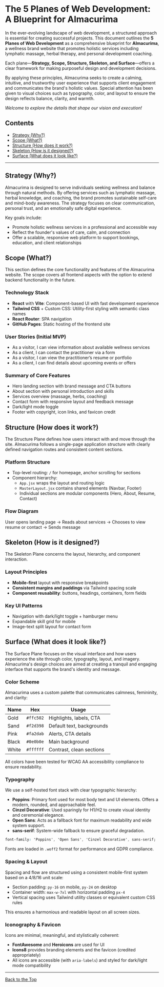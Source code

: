# The 5 Planes of Web Development: A Blueprint for Almacurima

In the ever-evolving landscape of web development, a structured approach is essential for creating successful projects. This document outlines the **5 Planes of Web Development** as a comprehensive blueprint for **Almacurima**, a wellness brand website that promotes holistic services including lymphatic massage, herbal therapy, and personal development coaching.

Each plane—**Strategy, Scope, Structure, Skeleton, and Surface**—offers a clear framework for making purposeful design and development decisions.

By applying these principles, Almacurima seeks to create a calming, intuitive, and trustworthy user experience that supports client engagement and communicates the brand's holistic values. Special attention has been given to visual choices such as typography, color, and layout to ensure the design reflects balance, clarity, and warmth.

*Welcome to explore the details that shape our vision and execution!*

## Contents

- [Strategy (Why?)](#strategy-why)
- [Scope (What?)](#scope-what)
- [Structure (How does it work?)](#structure-how-does-it-work)
- [Skeleton (How is it designed?)](#skeleton-how-is-it-designed)
- [Surface (What does it look like?)](#surface-what-does-it-look-like)

---

## Strategy (Why?)

Almacurima is designed to serve individuals seeking wellness and balance through natural methods. By offering services such as lymphatic massage, herbal knowledge, and coaching, the brand promotes sustainable self-care and mind-body awareness. The strategy focuses on clear communication, personal trust, and an emotionally safe digital experience.

Key goals include:

- Promote holistic wellness services in a professional and accessible way
- Reflect the founder's values of care, calm, and connection
- Offer a scalable, responsive web platform to support bookings, education, and client relationships

## Scope (What?)

This section defines the core functionality and features of the Almacurima website. The scope covers all frontend aspects with the option to extend backend functionality in the future.

### Technology Stack

- **React** with **Vite**: Component-based UI with fast development experience
- **Tailwind CSS** + Custom CSS: Utility-first styling with semantic class names
- **React Router**: SPA navigation
- **GitHub Pages**: Static hosting of the frontend site

### User Stories (Initial MVP)

- As a visitor, I can view information about available wellness services
- As a client, I can contact the practitioner via a form
- As a visitor, I can view the practitioner’s resume or portfolio
- As a client, I can find details about upcoming events or offers

### Summary of Core Features

- Hero landing section with brand message and CTA buttons
- About section with personal introduction and skills
- Services overview (massage, herbs, coaching)
- Contact form with responsive layout and feedback message
- Dark/light mode toggle
- Footer with copyright, icon links, and favicon credit

## Structure (How does it work?)

The Structure Plane defines how users interact with and move through the site. Almacurima follows a single-page application structure with clearly defined navigation routes and consistent content sections.

### Platform Structure

- Top-level routing: `/` for homepage, anchor scrolling for sections
- Component hierarchy:
  - `App.jsx` wraps the layout and routing logic
  - `MasterLayout.jsx` contains shared elements (Navbar, Footer)
  - Individual sections are modular components (Hero, About, Resume, Contact)

### Flow Diagram  <!-- TODO : chart image to be added -->

User opens landing page → Reads about services → Chooses to view resume or contact → Sends message

## Skeleton (How is it designed?)

The Skeleton Plane concerns the layout, hierarchy, and component interaction.

### Layout Principles

- **Mobile-first** layout with responsive breakpoints
- **Consistent margins and paddings** via Tailwind spacing scale
- **Component reusability**: buttons, headings, containers, form fields

### Key UI Patterns

- Navigation with dark/light toggle + hamburger menu
- Expandable skill grid for mobile
- Image-text split layout for contact form

## Surface (What does it look like?)

The Surface Plane focuses on the visual interface and how users experience the site through color, typography, layout, and imagery. Almacurima's design choices are aimed at creating a tranquil and engaging interface that supports the brand's identity and message.

### Color Scheme    <!-- TODO : to be decided -->

Almacurima uses a custom palette that communicates calmness, femininity, and clarity:

| Name     | Hex      | Usage                     |
|----------|----------|---------------------------|
| Gold     | `#ffc502`| Highlights, labels, CTA   |
| Sand     | `#f2d398`| Default text, backgrounds |
| Pink     | `#fa2dab`| Alerts, CTA details       |
| Black    | `#0e0b0e`| Main background           |
| White    | `#ffffff`| Contrast, clean sections  |

All colors have been tested for WCAG AA accessibility compliance to ensure readability.

### Typography

We use a self-hosted font stack with clear typographic hierarchy:

- **Poppins**: Primary font used for most body text and UI elements. Offers a modern, rounded, and approachable feel.
- **Cinzel Decorative**: Used sparingly for H1/H2 to create visual identity and ceremonial elegance.
- **Open Sans**: Acts as a fallback font for maximum readability and wide system support.
- **sans-serif**: System-wide fallback to ensure graceful degradation.

```css
font-family: 'Poppins', 'Open Sans', 'Cinzel Decorative', sans-serif;
```

Fonts are loaded in `.woff2` format for performance and GDPR compliance.

### Spacing & Layout

Spacing and flow are structured using a consistent mobile-first system based on a 4/8/16 unit scale:

- Section padding: `py-16` on mobile, `py-24` on desktop
- Container width: `max-w-7xl` with horizontal padding `px-4`
- Vertical spacing uses Tailwind utility classes or equivalent custom CSS rules

This ensures a harmonious and readable layout on all screen sizes.

### Iconography & Favicon

Icons are minimal, meaningful, and stylistically coherent:

- **FontAwesome** and **Heroicons** are used for UI
- **Icons8** provides branding elements and the favicon (credited appropriately)
- All icons are accessible (with `aria-labels`) and styled for dark/light mode compatibility

---

[Back to the Top](#the-5-planes-of-web-development-a-blueprint-for-almacurima)
